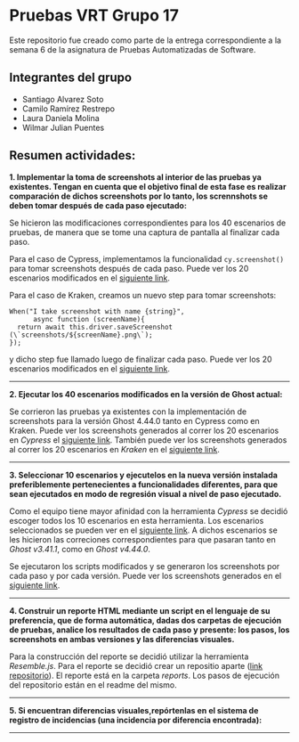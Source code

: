 # Pruebas VRT Grupo 17

Este repositorio fue creado como parte de la entrega correspondiente a la semana 6 de la asignatura de Pruebas Automatizadas de Software.

## Integrantes del grupo

- Santiago Alvarez Soto
- Camilo Ramírez Restrepo
- Laura Daniela Molina
- Wilmar Julian Puentes

## Resumen actividades:

**1. Implementar la toma de screenshots al interior de las pruebas ya existentes. Tengan en cuenta que el objetivo final de esta fase es realizar comparación de dichos screenshots por lo tanto, los scrennshots se deben tomar después de cada paso ejecutado:**

Se hicieron las modificaciones correspondientes para los 40 escenarios de pruebas, de manera que se tome una captura de pantalla al finalizar cada paso.

Para el caso de Cypress, implementamos la funcionalidad `cy.screenshot()` para tomar screenshots después de cada paso. Puede ver los 20 escenarios modificados en el [siguiente link](https://github.com/santi8194/Pruebas_VRT_Cypress/tree/main/cypress/e2e).

Para el caso de Kraken, creamos un nuevo step para tomar screenshots:

```
When("I take screenshot with name {string}",
      async function (screenName){
  return await this.driver.saveScreenshot (\`screenshots/${screenName}.png\`);
});
```

y dicho step fue llamado luego de finalizar cada paso. Puede ver los 20 escenarios modificados en el [siguiente link](https://github.com/julianpuentesuribe/Pruebas_VRT_Kraken/tree/main/features/web/scenarios).

---

**2. Ejecutar los 40 escenarios modificados en la versión de Ghost actual:**

Se corrieron las pruebas ya existentes con la implementación de screenshots para la versión Ghost 4.44.0 tanto en Cypress como en Kraken. Puede ver los screenshots generados al correr los 20 escenarios en *Cypress* el [siguiente link](https://github.com/santi8194/Pruebas_VRT_Cypress/tree/main/cypress/screenshots). También puede ver los screenshots generados al correr los 20 escenarios en *Kraken* en el [siguiente link](https://github.com/julianpuentesuribe/Pruebas_VRT_Kraken/tree/main/screenshots).

---
**3. Seleccionar 10 escenarios y ejecutelos en la nueva versión instalada preferiblemente pertenecientes a funcionalidades diferentes, para que sean ejecutados en modo de regresión visual a nivel de paso ejecutado.**

Como el equipo tiene mayor afinidad con la herramienta *Cypress* se decidió escoger todos los 10 escenarios en esta herramienta. Los escenarios seleccionados se pueden ver en el [siguiente link](https://github.com/santi8194/Pruebas_VRT_Cypress/tree/main/cypress/e2e_10_scenarios). A dichos escenarios se les hicieron las correciones correspondientes para que pasaran tanto en *Ghost v3.41.1*, como en *Ghost v4.44.0*. 

Se ejecutaron los scripts modificados y se generaron los screenshots por cada paso y por cada versión. Puede ver los screenshots generados en el [siguiente link](https://github.com/santi8194/Pruebas_VRT_Cypress/tree/main/cypress/screenshots_10_scenarios).

---

**4. Construir un reporte HTML mediante un script en el lenguaje de su preferencia, que de forma automática, dadas dos carpetas de ejecución de pruebas, analice los resultados de cada paso y presente: los pasos, los screenshots en ambas versiones y las diferencias visuales.**

Para la construcción del reporte se decidió utilizar la herramienta *Resemble.js*. Para el reporte se decidió crear un repositio aparte ([link repositorio](https://github.com/santi8194/Pruebas_VRT_Resemble)). 
El reporte está en la carpeta *reports*. Los pasos de ejecución del repositorio están en el readme del mismo.

---

**5. Si encuentran diferencias visuales,repórtenlas en el sistema de registro de incidencias (una incidencia por diferencia encontrada):**

---
